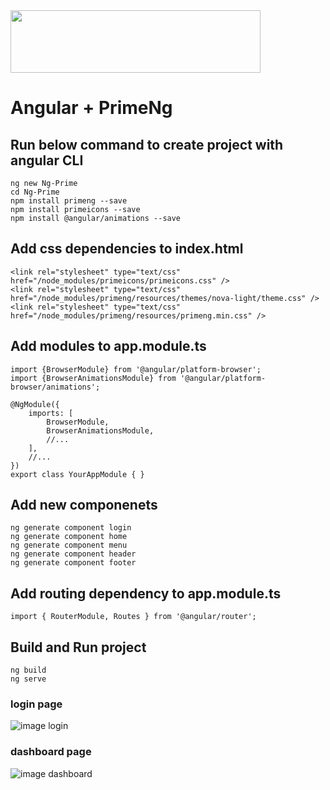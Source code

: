 <img src="https://github.com/NilavPatel/Ng-Prime/blob/master/src/assets/images/company-logo.png" width="400" height="100">

# Angular + PrimeNg

## Run below command to create project with angular CLI
`````
ng new Ng-Prime
cd Ng-Prime
npm install primeng --save
npm install primeicons --save
npm install @angular/animations --save
`````

## Add css dependencies to index.html
`````
<link rel="stylesheet" type="text/css" href="/node_modules/primeicons/primeicons.css" />
<link rel="stylesheet" type="text/css" href="/node_modules/primeng/resources/themes/nova-light/theme.css" />
<link rel="stylesheet" type="text/css" href="/node_modules/primeng/resources/primeng.min.css" />
`````

## Add modules to app.module.ts
`````
import {BrowserModule} from '@angular/platform-browser';
import {BrowserAnimationsModule} from '@angular/platform-browser/animations';

@NgModule({
    imports: [
        BrowserModule,
        BrowserAnimationsModule,
        //...
    ],
    //...
})
export class YourAppModule { }
`````
	
## Add new componenets
`````
ng generate component login
ng generate component home
ng generate component menu
ng generate component header
ng generate component footer
`````

## Add routing dependency to app.module.ts
````
import { RouterModule, Routes } from '@angular/router';
````

## Build and Run project
`````
ng build
ng serve
`````

### login page

![image login](https://github.com/NilavPatel/ng-prime/blob/master/src/assets/images/login-page.png)

### dashboard page

![image dashboard](https://github.com/NilavPatel/ng-prime/blob/master/src/assets/images/dashboard-page.png)